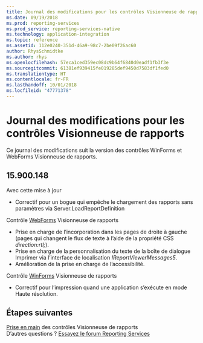 ```yaml
---
title: Journal des modifications pour les contrôles Visionneuse de rapports de Reporting Services
ms.date: 09/19/2018
ms.prod: reporting-services
ms.prod_service: reporting-services-native
ms.technology: application-integration
ms.topic: reference
ms.assetid: 112e0240-351d-46a9-98c7-2be09f26ac60
author: RhysSchmidtke
ms.author: rhys
ms.openlocfilehash: 57eca1ced359ec08dc9b64f6840d0eadf1fb3f3e
ms.sourcegitcommit: 61381ef939415fe019285def9450d7583df1fed0
ms.translationtype: HT
ms.contentlocale: fr-FR
ms.lasthandoff: 10/01/2018
ms.locfileid: "47771378"
---
```

# <a name="changelog-for-the-report-viewer-controls"></a>Journal des modifications pour les contrôles Visionneuse de rapports

Ce journal des modifications suit la version des contrôles WinForms et WebForms Visionneuse de rapports.

## <a name="15900148"></a>15.900.148
Avec cette mise à jour
 - Correctif pour un bogue qui empêche le chargement des rapports sans paramètres via Server.LoadReportDefinition

Contrôle [WebForms](https://www.nuget.org/packages/Microsoft.ReportingServices.ReportViewerControl.Webforms/150.900.148) Visionneuse de rapports
 - Prise en charge de l’incorporation dans les pages de droite à gauche (pages qui changent le flux de texte à l’aide de la propriété CSS *direction:rtl;*).
 - Prise en charge de la personnalisation du texte de la boîte de dialogue Imprimer via l’interface de localisation *IReportViewerMessages5*.
 - Amélioration de la prise en charge de l’accessibilité.

Contrôle [WinForms](https://www.nuget.org/packages/Microsoft.ReportingServices.ReportViewerControl.Winforms/150.900.148) Visionneuse de rapports
 - Correctif pour l’impression quand une application s’exécute en mode Haute résolution.

## <a name="next-steps"></a>Étapes suivantes

[Prise en main](integrating-reporting-services-using-reportviewer-controls-get-started.md) des contrôles Visionneuse de rapports  
D’autres questions ? [Essayez le forum Reporting Services](https://go.microsoft.com/fwlink/?LinkId=620231)
